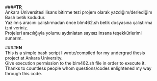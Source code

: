 ####**TR**<br/>
Ankara Üniversitesi lisans bitirme tezi projem olarak yazdığım/derlediğim Bash betik kodudur.<br/>
Yazılmış aracını çalıştırmadan önce blm462.sh betik dosyasına çalıştırma izni veriniz.<br/>
Projeleri aracılığıyla yolumu aydınlatan sayısız insana teşekkürlerimi sunarım.<br/>

####**EN**<br/>
This is a simple bash script I wrote/compiled for my undergrad thesis project at Ankara University.<br/>
Give execution permission to the blm462.sh file in order to execute it.<br/>
Thanks to countless people whom questions/codes enlightened my way through this code.<br/>
